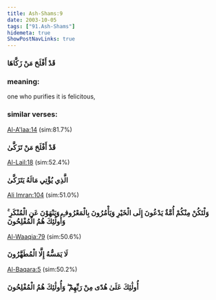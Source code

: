 ```yaml
---
title: Ash-Shams:9
date: 2003-10-05
tags: ["91.Ash-Shams"]
hidemeta: true 
ShowPostNavLinks: true 
---
```

### قَدْ أَفْلَحَ مَنْ زَكَّاهَا
### meaning: 
one who purifies it is felicitous,
### similar verses: 

[Al-A'laa:14](/87/14) (sim:81.7%)

### قَدْ أَفْلَحَ مَنْ تَزَكَّىٰ

[Al-Lail:18](/92/18) (sim:52.4%)

### الَّذِي يُؤْتِي مَالَهُ يَتَزَكَّىٰ

[Ali Imran:104](/3/104) (sim:51.0%)

### وَلْتَكُنْ مِنْكُمْ أُمَّةٌ يَدْعُونَ إِلَى الْخَيْرِ وَيَأْمُرُونَ بِالْمَعْرُوفِ وَيَنْهَوْنَ عَنِ الْمُنْكَرِ ۚ وَأُولَٰئِكَ هُمُ الْمُفْلِحُونَ

[Al-Waaqia:79](/56/79) (sim:50.6%)

### لَا يَمَسُّهُ إِلَّا الْمُطَهَّرُونَ

[Al-Baqara:5](/2/5) (sim:50.2%)

### أُولَٰئِكَ عَلَىٰ هُدًى مِنْ رَبِّهِمْ ۖ وَأُولَٰئِكَ هُمُ الْمُفْلِحُونَ

